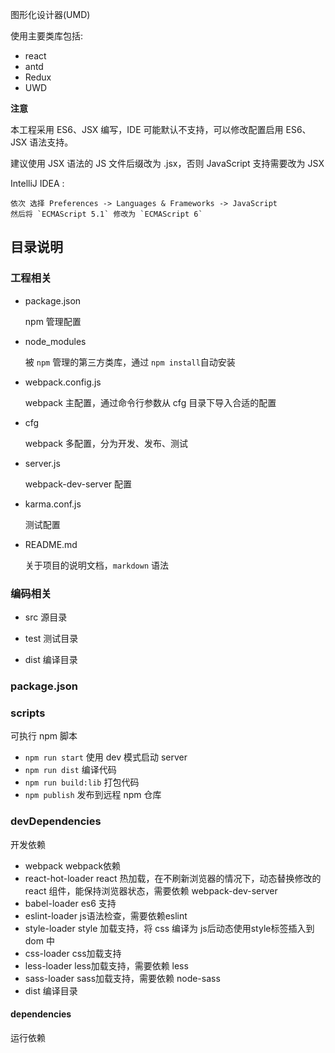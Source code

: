 图形化设计器(UMD)

使用主要类库包括:

* react
* antd
* Redux
* UWD

__注意__

本工程采用 ES6、JSX 编写，IDE 可能默认不支持，可以修改配置启用 ES6、JSX 语法支持。

建议使用 JSX 语法的 JS 文件后缀改为 .jsx，否则 JavaScript 支持需要改为 JSX

IntelliJ IDEA :

    依次 选择 Preferences -> Languages & Frameworks -> JavaScript
    然后将 `ECMAScript 5.1` 修改为 `ECMAScript 6`

## 目录说明
### 工程相关
* package.json

    npm 管理配置

* node_modules

    被 `npm` 管理的第三方类库，通过 `npm install`自动安装

* webpack.config.js

    webpack 主配置，通过命令行参数从 cfg 目录下导入合适的配置

* cfg

    webpack 多配置，分为开发、发布、测试

* server.js

    webpack-dev-server 配置

* karma.conf.js

    测试配置

* README.md

    关于项目的说明文档，`markdown` 语法

### 编码相关

* src 源目录

* test 测试目录

* dist 编译目录

### package.json

### scripts
可执行 npm 脚本

* `npm run start` 使用 dev 模式启动 server
* `npm run dist` 编译代码
* `npm run build:lib` 打包代码
* `npm publish` 发布到远程 npm 仓库


### devDependencies
开发依赖

* webpack
  webpack依赖
* react-hot-loader
  react 热加载，在不刷新浏览器的情况下，动态替换修改的 react 组件，能保持浏览器状态，需要依赖 webpack-dev-server
* babel-loader
  es6 支持
* eslint-loader
  js语法检查，需要依赖eslint
* style-loader
  style 加载支持，将 css 编译为 js后动态使用style标签插入到 dom 中
* css-loader
  css加载支持
* less-loader
  less加载支持，需要依赖 less
* sass-loader
  sass加载支持，需要依赖 node-sass
* dist 编译目录

#### dependencies
运行依赖
